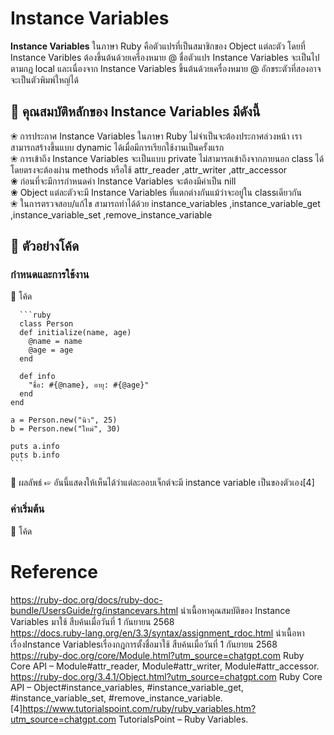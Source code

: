 # Instance Variables
**Instance Variables** ในภาษา Ruby คือตัวแปรที่เป็นสมาชิกของ Object แต่ละตัว โดยที่ Instance Varibles ต้องขึ้นต้นด้วยเครื่องหมาย @ ชื่อตัวแปร Instance Variables จะเป็นไปตามกฏ local และเนื่องจาก Instance Variables ขึ้นต้นด้วยเครื่องหมาย @ อักขระตัวที่สองอาจจะเป็นตัวพิมพ์ใหญ่ได้

## 🍅 คุณสมบัติหลักของ Instance Variables มีดังนี้

❀ การประกาศ Instance Variables ในภาษา Ruby ไม่จำเป็นจะต้องประกาศล่วงหน้า เราสามารถสร้างขึ้นแบบ dynamic ได้เมื่อมีการเรียกใช้งานเป็นครั้งแรก  
❀ การเข้าถึง Instance Variables จะเป็นแบบ private ไม่สามารถเข้าถึงจากภายนอก class ได้โดยตรงจะต้องผ่าน methods หรือใช้ attr_reader ,attr_writer ,attr_accessor  
❀ ก่อนที่จะมีการกำหนดค่า Instance Variables จะต้องมีค่าเป็น nill  
❀ Object แต่ละตัวจะมี Instance Variables ที่แตกต่างกันแม้ว่าจะอยู่ใน classเดียวกัน  
❀ ในการตรวจสอบ/แก้ไข สามารถทำได้ด้วย instance_variables ,instance_variable_get ,instance_variable_set ,remove_instance_variable  
## 🍅 ตัวอย่างโค้ด  
### กำหนดและการใช้งาน  
📌 โค้ด  

      ```ruby  
      class Person
      def initialize(name, age)
        @name = name
        @age = age
      end

      def info
        "ชื่อ: #{@name}, อายุ: #{@age}"
      end
    end
    
    a = Person.new("นิว", 25)
    b = Person.new("ใหม่", 30)

    puts a.info
    puts b.info  
    ```  

📌 ผลลัพธ์
☞  อันนี้แสดงให้เห็นได้ว่าแต่ละออบเจ็กต์จะมี instance variable เป็นของตัวเอง[4]  
### ค่าเริ่มต้น  
📌 โค้ด  
    

    
  

  
# Reference 
https://ruby-doc.org/docs/ruby-doc-bundle/UsersGuide/rg/instancevars.html นำเนื้อหาคุณสมบัติของ Instance Variables มาใช้ สืบค้นเมื่อวันที่ 1 กันยายน 2568  
https://docs.ruby-lang.org/en/3.3/syntax/assignment_rdoc.html  นำเนื้อหาเรื่องInstance Variablesเรื่องกฎการตั้งชื่อมาใช้ สืบค้นเมื่อวันที่ 1 กันยายน 2568  
https://ruby-doc.org/core/Module.html?utm_source=chatgpt.com Ruby Core API – Module#attr_reader, Module#attr_writer, Module#attr_accessor.  
https://ruby-doc.org/3.4.1/Object.html?utm_source=chatgpt.com Ruby Core API – Object#instance_variables, #instance_variable_get, #instance_variable_set, #remove_instance_variable.  
[4]https://www.tutorialspoint.com/ruby/ruby_variables.htm?utm_source=chatgpt.com  TutorialsPoint – Ruby Variables.



